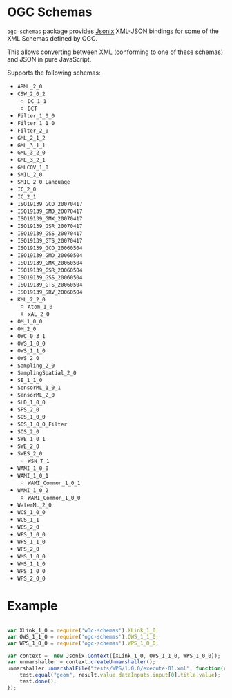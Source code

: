 # OGC Schemas

`ogc-schemas` package provides [Jsonix](https://github.com/highsource/jsonix) XML-JSON bindings for some of the XML Schemas defined by OGC.

This allows converting between XML (conforming to one of these schemas) and JSON in pure JavaScript.

Supports the following schemas:

* `ARML_2_0`
* `CSW_2_0_2`
  * `DC_1_1`
  * `DCT`
* `Filter_1_0_0`
* `Filter_1_1_0`
* `Filter_2_0`
* `GML_2_1_2`
* `GML_3_1_1`
* `GML_3_2_0`
* `GML_3_2_1`
* `GMLCOV_1_0`
* `SMIL_2_0`
* `SMIL_2_0_Language`
* `IC_2_0`
* `IC_2_1`
* `ISO19139_GCO_20070417`
* `ISO19139_GMD_20070417`
* `ISO19139_GMX_20070417`
* `ISO19139_GSR_20070417`
* `ISO19139_GSS_20070417`
* `ISO19139_GTS_20070417`
* `ISO19139_GCO_20060504`
* `ISO19139_GMD_20060504`
* `ISO19139_GMX_20060504`
* `ISO19139_GSR_20060504`
* `ISO19139_GSS_20060504`
* `ISO19139_GTS_20060504`
* `ISO19139_SRV_20060504`
* `KML_2_2_0`
  * `Atom_1_0`
  * `xAL_2_0`
* `OM_1_0_0`
* `OM_2_0`
* `OWC_0_3_1`
* `OWS_1_0_0`
* `OWS_1_1_0`
* `OWS_2_0`
* `Sampling_2_0`
* `SamplingSpatial_2_0`
* `SE_1_1_0`
* `SensorML_1_0_1`
* `SensorML_2_0`
* `SLD_1_0_0`
* `SPS_2_0`
* `SOS_1_0_0`
* `SOS_1_0_0_Filter`
* `SOS_2_0`
* `SWE_1_0_1`
* `SWE_2_0`
* `SWES_2_0`
  * `WSN_T_1`
* `WAMI_1_0_0`
* `WAMI_1_0_1`
  * `WAMI_Common_1_0_1`
* `WAMI_1_0_2`
  * `WAMI_Common_1_0_0`
* `WaterML_2_0`
* `WCS_1_0_0`
* `WCS_1_1`
* `WCS_2_0`
* `WFS_1_0_0`
* `WFS_1_1_0`
* `WFS_2_0`
* `WMS_1_0_0`
* `WMS_1_1_0`
* `WPS_1_0_0`
* `WPS_2_0_0`

# Example

```javascript

var XLink_1_0 = require('w3c-schemas').XLink_1_0;
var OWS_1_1_0 = require('ogc-schemas').OWS_1_1_0;
var WPS_1_0_0 = require('ogc-schemas').WPS_1_0_0;

var context =  new Jsonix.Context([XLink_1_0, OWS_1_1_0, WPS_1_0_0]);
var unmarshaller = context.createUnmarshaller();
unmarshaller.unmarshalFile("tests/WPS/1.0.0/execute-01.xml", function(result) {
	test.equal("geom", result.value.dataInputs.input[0].title.value);
	test.done();
});
```
